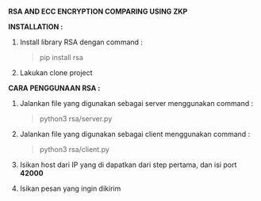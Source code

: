 **RSA AND ECC ENCRYPTION COMPARING USING ZKP**

**INSTALLATION :**

1. Install library RSA dengan command : 

	> pip install rsa
	
2. Lakukan clone project

**CARA PENGGUNAAN RSA :**

1. Jalankan file yang digunakan sebagai server menggunakan command :
	
	> python3 rsa/server.py
	
2. Jalankan file yang digunakan sebagai client menggunakan command :
	
	> python3 rsa/client.py

3. Isikan host dari IP yang di dapatkan dari step pertama, dan isi port **42000**

4. Isikan pesan yang ingin dikirim
